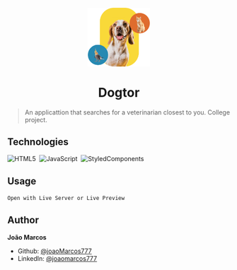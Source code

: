 <p align="center">
  <img src="./src/assets/pets.svg" width="140px" />
</p>

<h1 align="center">Dogtor</h1>

> An applicattion that searches for a veterinarian closest to you.
> College project.

## Technologies

![HTML5](https://img.shields.io/badge/-HTML5-05122A?style=flat&logo=html5)&nbsp;
![JavaScript](https://img.shields.io/badge/-JavaScript-05122A?style=flat&logo=javascript)&nbsp;
![StyledComponents](https://img.shields.io/badge/-StyledComponents-05122A?style=flat&logo=styled-components)&nbsp;

<!-- ## Install

```sh
npm install
``` -->

## Usage

```sh
Open with Live Server or Live Preview
```

## Author

**João Marcos**

- Github: [@joaoMarcos777](https://github.com/joaoMarcos777)
- LinkedIn: [@joaomarcos777](https://linkedin.com/in/joaomarcos777)

